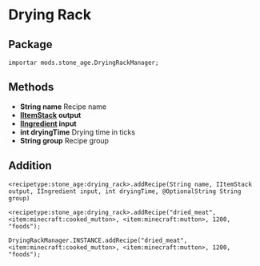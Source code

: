# Drying Rack

## Package
`importar mods.stone_age.DryingRackManager;`

## Methods
- **String name** Recipe name
- **[IItemStack](/Vanilla/Items/IItemStack/) output**
- **[IIngredient](/Vanilla/Variable_Types/IIngredient/) input**
- **int dryingTime** Drying time in ticks
- **String group** Recipe group

## Addition

```zenscript
<recipetype:stone_age:drying_rack>.addRecipe(String name, IItemStack output, IIngredient input, int dryingTime, @OptionalString String group)

<recipetype:stone_age:drying_rack>.addRecipe("dried_meat", <item:minecraft:cooked_mutton>, <item:minecraft:mutton>, 1200, "foods");

DryingRackManager.INSTANCE.addRecipe("dried_meat", <item:minecraft:cooked_mutton>, <item:minecraft:mutton>, 1200, "foods");
```
